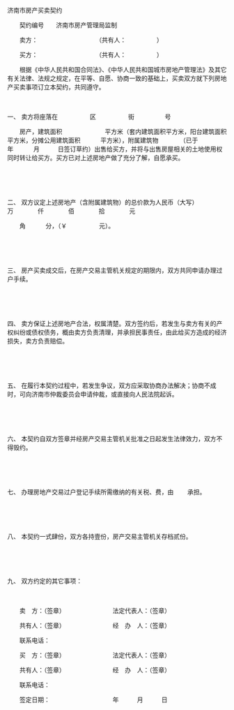 



济南市房产买卖契约



 

　　契约编号　　济南市房产管理局监制　　

　　卖方：　　　　　　　　　　（共有人：　　　　　）

　　买方：　　　　　　　　　　（共有人：　　　　　）　　

　　根据《中华人民共和国合同法》、《中华人民共和国城市房地产管理法》及其它有关法律、法规之规定，在平等、自愿、协商一致的基础上，买卖双方就下列房地产买卖事项订立本契约，共同遵守。

　　

一、
卖方将座落在　　　　　 区　　　　　 街　　　　　号

　　房产，建筑面积　　　　　　　平方米（套内建筑面积平方米，阳台建筑面积　　　 平方米，分摊公用建筑面积　　　 平方米），附属建筑物　　　　（已于　　　　年　　　 月　　　日签订草约）出售给买方，并将与出售房屋相关的土地使用权同时转让给买方。买方已对上述房地产做了充分了解，自愿承买。

　　

　　

二、
双方议定上述房地产（含附属建筑物）的总价款为人民币（大写）　　　　 万　　　　仟　　　　佰　　　　拾　　　　元

　　角　　　 分，（￥　　　　　 元）。

　　

　　

三、
房产买卖成交后，在房产交易主管机关规定的期限内，双方共同申请办理过户手续。

　　

　　

四、
卖方保证上述房地产合法，权属清楚。双方签约后，若发生与卖方有关的产权纠纷或债权债务，概由卖方负责清理，并承担民事责任，由此给买方造成的经济损失，卖方负责赔偿。

　　

　　

五、
在履行本契约过程中，若发生争议，双方应采取协商办法解决；协商不成时，可向济南市仲裁委员会申请仲裁，或直接向人民法院起诉。

　　

　　

六、
本契约自双方签章并经房产交易主管机关批准之日起发生法律效力，双方不得毁约。

　　

　　

七、
办理房地产交易过户登记手续所需缴纳的有关税、费，由　　 承担。

　　

　　

八、
本契约一式肆份，双方各持壹份，房产交易主管机关存档贰份。

　　

　　

九、
双方约定的其它事项：　　

　　

　　卖　方：（签章）　　　　　　　　 法定代表人：（签章）

　　共有人：（签章）　　　　　　　　 经　办　人：（签章）

　　联系电话：　　

　　买　方：（签章）　　　　　　　　 法定代表人：（签章）

　　共有人：（签章）　　　　　　　　 经　办　人：（签章）

　　联系电话：　　

　　签定日期：　　　　　　　　　　 年　　　月　　　日